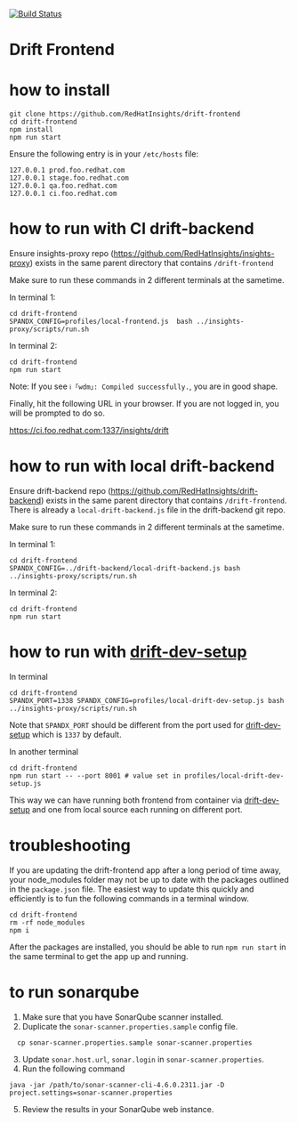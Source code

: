[![Build Status](https://travis-ci.org/RedHatInsights/insights-frontend-starter-app.svg?branch=master)](https://travis-ci.org/RedHatInsights/insights-frontend-starter-app)

# Drift Frontend

# how to install

```
git clone https://github.com/RedHatInsights/drift-frontend
cd drift-frontend
npm install
npm run start
```

Ensure the following entry is in your `/etc/hosts` file:
```
127.0.0.1 prod.foo.redhat.com
127.0.0.1 stage.foo.redhat.com
127.0.0.1 qa.foo.redhat.com
127.0.0.1 ci.foo.redhat.com
```


# how to run with CI drift-backend

Ensure insights-proxy repo (https://github.com/RedHatInsights/insights-proxy) exists in the same parent directory that contains `/drift-frontend`

Make sure to run these commands in 2 different terminals at the sametime.

In terminal 1:
```
cd drift-frontend
SPANDX_CONFIG=profiles/local-frontend.js  bash ../insights-proxy/scripts/run.sh
```

In terminal 2:
```
cd drift-frontend
npm run start
```
Note: If you see `ℹ ｢wdm｣: Compiled successfully.`, you are in good shape.

Finally, hit the following URL in your browser. If you are not logged in, you will be prompted to do so.

https://ci.foo.redhat.com:1337/insights/drift


# how to run with local drift-backend

Ensure drift-backend repo (https://github.com/RedHatInsights/drift-backend) exists in the same parent directory that contains `/drift-frontend`. There is already a `local-drift-backend.js` file in the drift-backend git repo.

Make sure to run these commands in 2 different terminals at the sametime.

In terminal 1:

```
cd drift-frontend
SPANDX_CONFIG=../drift-backend/local-drift-backend.js bash ../insights-proxy/scripts/run.sh
```

In terminal 2:

```
cd drift-frontend
npm run start
```

# how to run with [drift-dev-setup](https://github.com/RedHatInsights/drift-dev-setup)

In terminal
```
cd drift-frontend
SPANDX_PORT=1338 SPANDX_CONFIG=profiles/local-drift-dev-setup.js bash ../insights-proxy/scripts/run.sh
```
Note that `SPANDX_PORT` should be different from the port used for [drift-dev-setup](https://github.com/RedHatInsights/drift-dev-setup) which is `1337` by default.

In another terminal
```
cd drift-frontend
npm run start -- --port 8001 # value set in profiles/local-drift-dev-setup.js
```

This way we can have running both frontend from container via [drift-dev-setup](https://github.com/RedHatInsights/drift-dev-setup) and one from local source each running on different port.


# troubleshooting

If you are updating the drift-frontend app after a long period of time away, your node_modules folder may not be up to date with the packages outlined in the `package.json` file. The easiest way to update this quickly and efficiently is to fun the following commands in a terminal window.
```
cd drift-frontend
rm -rf node_modules
npm i
```

After the packages are installed, you should be able to run `npm run start` in the same terminal to get the app up and running.

# to run sonarqube
1. Make sure that you have SonarQube scanner installed.
2. Duplicate the `sonar-scanner.properties.sample` config file.
```
  cp sonar-scanner.properties.sample sonar-scanner.properties
```
3. Update `sonar.host.url`, `sonar.login` in `sonar-scanner.properties`.
4. Run the following command
```
java -jar /path/to/sonar-scanner-cli-4.6.0.2311.jar -D project.settings=sonar-scanner.properties
```
5. Review the results in your SonarQube web instance.
